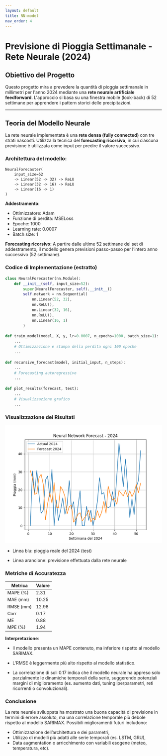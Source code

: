 ```yaml
---
layout: default
title: NN-model
nav_order: 4
---
```

# Previsione di Pioggia Settimanale - Rete Neurale (2024)

## Obiettivo del Progetto

Questo progetto mira a prevedere la quantità di pioggia settimanale in millimetri per l'anno 2024 mediante una **rete neurale artificiale feedforward**. L'approccio si basa su una finestra mobile (look-back) di 52 settimane per apprendere i pattern storici delle precipitazioni.

---

## Teoria del Modello Neurale

La rete neurale implementata è una **rete densa (fully connected)** con tre strati nascosti. Utilizza la tecnica del **forecasting ricorsivo**, in cui ciascuna previsione è utilizzata come input per predire il valore successivo.

### Architettura del modello:

```
NeuralForecaster(
    input_size=52
    -> Linear(52 -> 32) -> ReLU
    -> Linear(32 -> 16) -> ReLU
    -> Linear(16 -> 1)
)
```

**Addestramento**:
- Ottimizzatore: Adam 
- Funzione di perdita: MSELoss 
- Epoche: 1000 
- Learning rate: 0.0007 
- Batch size: 1

**Forecasting ricorsivo:**
A partire dalle ultime 52 settimane del set di addestramento, il modello genera previsioni passo-passo per l’intero 
anno successivo (52 settimane).

### Codice di Implementazione (estratto)
```python
class NeuralForecaster(nn.Module):
    def __init__(self, input_size=52):
        super(NeuralForecaster, self).__init__()
        self.network = nn.Sequential(
            nn.Linear(52, 32),
            nn.ReLU(),
            nn.Linear(32, 16),
            nn.ReLU(),
            nn.Linear(16, 1)
        )

def train_model(model, X, y, lr=0.0007, n_epochs=1000, batch_size=1):
    ...
    # Ottimizzazione e stampa della perdita ogni 100 epoche
    ...

def recursive_forecast(model, initial_input, n_steps):
    ...
    # Forecasting autoregressivo
    ...

def plot_results(forecast, test):
    ...
    # Visualizzazione grafico
    ...
```

### Visualizzazione dei Risultati
![NNplot.png](img/NNplot.png)

- Linea blu: pioggia reale del 2024 (test)

- Linea arancione: previsione effettuata dalla rete neurale

### Metriche di Accuratezza

| Metrica   | Valore |
| --------- | ------ |
| MAPE (%)  | 2.31   |
| MAE (mm)  | 10.25  |
| RMSE (mm) | 12.98  |
| Corr      | 0.17   |
| ME        | 0.88   |
| MPE (%)   | 1.94   |


**Interpretazione**:
- Il modello presenta un MAPE contenuto, ma inferiore rispetto al modello SARIMAX.

- L'RMSE è leggermente più alto rispetto al modello statistico.

- La correlazione di soli 0.17 indica che il modello neurale ha appreso solo parzialmente le dinamiche temporali della serie, suggerendo potenziali margini di miglioramento (es. aumento dati, tuning iperparametri, reti ricorrenti o convoluzionali).

### Conclusione
La rete neurale sviluppata ha mostrato una buona capacità di previsione in termini di errore assoluto, 
ma una correlazione temporale più debole rispetto al modello SARIMAX.
Possibili miglioramenti futuri includono:
- Ottimizzazione dell’architettura e dei parametri, 
- Utilizzo di modelli più adatti alle serie temporali (es. LSTM, GRU), 
- Data augmentation o arricchimento con variabili esogene (meteo, temperatura, etc).